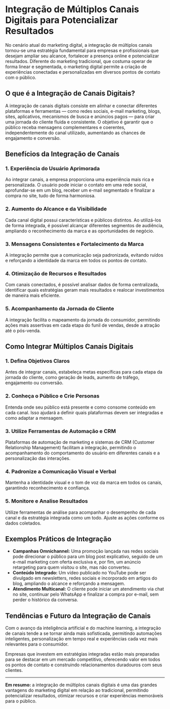 # Integração de Múltiplos Canais Digitais para Potencializar Resultados

No cenário atual do marketing digital, a integração de múltiplos canais tornou-se uma estratégia fundamental para empresas e profissionais que desejam ampliar seu alcance, fortalecer a presença online e potencializar resultados. Diferente do marketing tradicional, que costuma operar de forma linear e segmentada, o marketing digital permite a criação de experiências conectadas e personalizadas em diversos pontos de contato com o público.

## O que é a Integração de Canais Digitais?

A integração de canais digitais consiste em alinhar e conectar diferentes plataformas e ferramentas — como redes sociais, e-mail marketing, blogs, sites, aplicativos, mecanismos de busca e anúncios pagos — para criar uma jornada do cliente fluida e consistente. O objetivo é garantir que o público receba mensagens complementares e coerentes, independentemente do canal utilizado, aumentando as chances de engajamento e conversão.

## Benefícios da Integração de Canais

### 1. **Experiência do Usuário Aprimorada**
Ao integrar canais, a empresa proporciona uma experiência mais rica e personalizada. O usuário pode iniciar o contato em uma rede social, aprofundar-se em um blog, receber um e-mail segmentado e finalizar a compra no site, tudo de forma harmoniosa.

### 2. **Aumento do Alcance e da Visibilidade**
Cada canal digital possui características e públicos distintos. Ao utilizá-los de forma integrada, é possível alcançar diferentes segmentos de audiência, ampliando o reconhecimento da marca e as oportunidades de negócio.

### 3. **Mensagens Consistentes e Fortalecimento da Marca**
A integração permite que a comunicação seja padronizada, evitando ruídos e reforçando a identidade da marca em todos os pontos de contato.

### 4. **Otimização de Recursos e Resultados**
Com canais conectados, é possível analisar dados de forma centralizada, identificar quais estratégias geram mais resultados e realocar investimentos de maneira mais eficiente.

### 5. **Acompanhamento da Jornada do Cliente**
A integração facilita o mapeamento da jornada do consumidor, permitindo ações mais assertivas em cada etapa do funil de vendas, desde a atração até o pós-venda.

## Como Integrar Múltiplos Canais Digitais

### 1. **Defina Objetivos Claros**
Antes de integrar canais, estabeleça metas específicas para cada etapa da jornada do cliente, como geração de leads, aumento de tráfego, engajamento ou conversão.

### 2. **Conheça o Público e Crie Personas**
Entenda onde seu público está presente e como consome conteúdo em cada canal. Isso ajudará a definir quais plataformas devem ser integradas e como adaptar a mensagem.

### 3. **Utilize Ferramentas de Automação e CRM**
Plataformas de automação de marketing e sistemas de CRM (Customer Relationship Management) facilitam a integração, permitindo o acompanhamento do comportamento do usuário em diferentes canais e a personalização das interações.

### 4. **Padronize a Comunicação Visual e Verbal**
Mantenha a identidade visual e o tom de voz da marca em todos os canais, garantindo reconhecimento e confiança.

### 5. **Monitore e Analise Resultados**
Utilize ferramentas de análise para acompanhar o desempenho de cada canal e da estratégia integrada como um todo. Ajuste as ações conforme os dados coletados.

## Exemplos Práticos de Integração

- **Campanhas Omnichannel:** Uma promoção lançada nas redes sociais pode direcionar o público para um blog post explicativo, seguido de um e-mail marketing com oferta exclusiva e, por fim, um anúncio retargeting para quem visitou o site, mas não converteu.
- **Conteúdo Integrado:** Um vídeo publicado no YouTube pode ser divulgado em newsletters, redes sociais e incorporado em artigos do blog, ampliando o alcance e reforçando a mensagem.
- **Atendimento Multicanal:** O cliente pode iniciar um atendimento via chat no site, continuar pelo WhatsApp e finalizar a compra por e-mail, sem perder o histórico da conversa.

## Tendências e Futuro da Integração de Canais

Com o avanço da inteligência artificial e do machine learning, a integração de canais tende a se tornar ainda mais sofisticada, permitindo automações inteligentes, personalização em tempo real e experiências cada vez mais relevantes para o consumidor.

Empresas que investem em estratégias integradas estão mais preparadas para se destacar em um mercado competitivo, oferecendo valor em todos os pontos de contato e construindo relacionamentos duradouros com seus clientes.

---

**Em resumo:** a integração de múltiplos canais digitais é uma das grandes vantagens do marketing digital em relação ao tradicional, permitindo potencializar resultados, otimizar recursos e criar experiências memoráveis para o público.